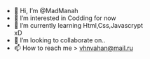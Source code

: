 - 👋 Hi, I’m @MadManah
- 👀 I’m interested in Codding for now
- 🌱 I’m currently learning Html,Css,Javascrypt <br/> xD
- 💞️ I’m looking to collaborate on..
- 📫 How to reach me > vhnvahan@mail.ru

<!---
MadManah/MadManah is a ✨ special ✨ repository because its `README.md` (this file) appears on your GitHub profile.
You can click the Preview link to take a look at your changes.
--->
